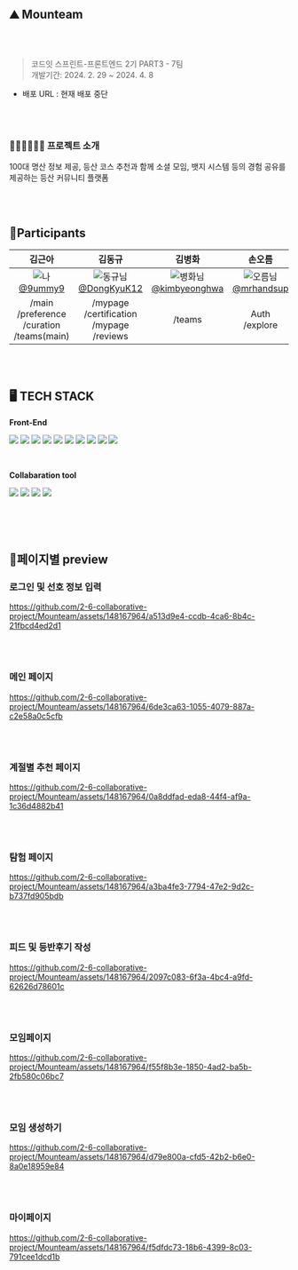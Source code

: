 ## ⛰️ Mounteam

<br/>
<br/>

> 코드잇 스프린트-프론트엔드 2기 PART3 - 7팀 <br/>
> 개발기간: 2024. 2. 29 ~ 2024. 4. 8 <br/>

- 배포 URL : 현재 배포 중단

<br/>
<br/>

### 💁🏻‍♀️💁🏻‍♂️ 프로젝트 소개

100대 명산 정보 제공, 등산 코스 추천과 함께 소셜 모임, 뱃지 시스템 등의 경험 공유를 제공하는 등산 커뮤니티 플랫폼

<br/>
<br/>

## 👯Participants

|                                                                            김근아                                                                            |                                                                                  김동규                                                                                  |                                                                                    김병화                                                                                    |                                                                                 손오름                                                                                 |                                                                                    조욱희                                                                                    |
| :----------------------------------------------------------------------------------------------------------------------------------------------------------: | :----------------------------------------------------------------------------------------------------------------------------------------------------------------------: | :--------------------------------------------------------------------------------------------------------------------------------------------------------------------------: | :--------------------------------------------------------------------------------------------------------------------------------------------------------------------: | :--------------------------------------------------------------------------------------------------------------------------------------------------------------------------: |
| ![나](https://github.com/2-6-collaborative-project/Mounteam/assets/148167964/6ec64887-ee70-49ae-9068-80442fb8c1fa) <br/>[@9ummy9](https://github.com/9ummy9) | ![동규님](https://github.com/2-6-collaborative-project/Mounteam/assets/148167964/b69e6522-7dd4-457a-b73d-a16afaeec101) <br/>[@DongKyuK12](https://github.com/DongKyuK12) | ![병화님](https://github.com/2-6-collaborative-project/Mounteam/assets/148167964/46caf338-4338-4aac-895a-7bc764de8b81) <br/>[@kimbyeonghwa](https://github.com/kimbyeonghwa) | ![오름님](https://github.com/2-6-collaborative-project/Mounteam/assets/148167964/6faa98f4-de9e-4317-b989-36d9a1eb84af) <br/>[@mrhandsup](https://github.com/mrhandsup) | ![욱희님](https://github.com/2-6-collaborative-project/Mounteam/assets/148167964/0c30f014-7a2e-4fda-82b9-e20625b39a3c) <br/>[@AshtonJo](https://https://github.com/AshtonJo) |
|                                                     /main<br/>/preference<br/>/curation<br/>/teams(main)                                                     |                                                           /mypage</br>/certification</br>/mypage </br>/reviews                                                           |                                                                                    /teams                                                                                    |                                                                           Auth<br/>/explore                                                                            |                                                                                    /feeds                                                                                    |

<br/>
<br/>

## 🖥️ TECH STACK

<Strong>Front-End</Strong>

<img src="https://img.shields.io/badge/HTML5-E34F26?style=flat&logo=HTML5&logoColor=white"/> <img src="https://img.shields.io/badge/JAVASCTIPT-F7DF1E?style=flat&logo=JAVASCTIPT&logoColor=white"/>
<img src="https://img.shields.io/badge/Next.js-000000?style=flat&logo=Next.js&logoColor=white"/>
<img src="https://img.shields.io/badge/Git-F05032?style=flat&logo=git&logoColor=white"/> <img src="https://img.shields.io/badge/Vercel-000000?style=flat&logo=Vercel&logoColor=white"/> <img src="https://img.shields.io/badge/Reacthookform-EC5990?style=flat&logo=Reacthookform&logoColor=white"/> <img src="https://img.shields.io/badge/Axios-000000?style=flat&logo=Axios&logoColor=white"/>
<img src="https://img.shields.io/badge/React Query-FF4154?style=flat&logo=React Query&logoColor=white"/> <img src="https://img.shields.io/badge/styled components-DB7093?style=flat&logo=styled-components&logoColor=white"/> <img src="https://img.shields.io/badge/Ant Design-0170FE?style=flat&logo=Ant Design&logoColor=white"/>

<br/>

<Strong>Collabaration tool</Strong>

<img src="https://img.shields.io/badge/GitHub-000000?style=flat&logo=GitHub&logoColor=white"/> <img src="https://img.shields.io/badge/Discode-5865F2?style=flat&logo=discode&logoColor=white"/> <img src="https://img.shields.io/badge/Notion-000000?style=flat&logo=notion&logoColor=white"/> <img src="https://img.shields.io/badge/Figma-F24E1E?style=flat&logo=Figma&logoColor=white"/>

<br/>

<br/>
<br/>

## 📄페이지별 preview

### 로그인 및 선호 정보 입력

https://github.com/2-6-collaborative-project/Mounteam/assets/148167964/a513d9e4-ccdb-4ca6-8b4c-21fbcd4ed2d1

<br/>
<br/>

### 메인 페이지

https://github.com/2-6-collaborative-project/Mounteam/assets/148167964/6de3ca63-1055-4079-887a-c2e58a0c5cfb

<br/>
<br/>

### 계절별 추천 페이지

https://github.com/2-6-collaborative-project/Mounteam/assets/148167964/0a8ddfad-eda8-44f4-af9a-1c36d4882b41


<br/>
<br/>

### 탐험 페이지

https://github.com/2-6-collaborative-project/Mounteam/assets/148167964/a3ba4fe3-7794-47e2-9d2c-b737fd905bdb

<br/>
<br/>

### 피드 및 등반후기 작성

https://github.com/2-6-collaborative-project/Mounteam/assets/148167964/2097c083-6f3a-4bc4-a9fd-62626d78601c

<br/>
<br/>

### 모임페이지

https://github.com/2-6-collaborative-project/Mounteam/assets/148167964/f55f8b3e-1850-4ad2-ba5b-2fb580c06bc7

<br/>
<br/>

### 모임 생성하기

https://github.com/2-6-collaborative-project/Mounteam/assets/148167964/d79e800a-cfd5-42b2-b6e0-8a0e18959e84

<br/>
<br/>

### 마이페이지

https://github.com/2-6-collaborative-project/Mounteam/assets/148167964/f5dfdc73-18b6-4399-8c03-791cee1dcd1b

<br/>
<br/>
